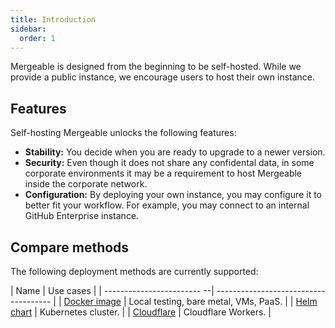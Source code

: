 ```yaml
---
title: Introduction
sidebar:
  order: 1
---
```


Mergeable is designed from the beginning to be self-hosted.
While we provide a public instance, we encourage users to host their own instance.

## Features

Self-hosting Mergeable unlocks the following features:

- **Stability:** You decide when you are ready to upgrade to a newer version.
- **Security:** Even though it does not share any confidental data, in some corporate environments it may be a requirement to host Mergeable inside the corporate network.
- **Configuration:** By deploying your own instance, you may configure it to better fit your workflow.
  For example, you may connect to an internal GitHub Enterprise instance.

## Compare methods

The following deployment methods are currently supported:

| Name                       | Use cases                             |
| ------------------------ --| ------------------------------------- |
| [Docker image](./docker)   | Local testing, bare metal, VMs, PaaS. |
| [Helm chart](./helm)       | Kubernetes cluster.                   |
| [Cloudflare](./cloudflare) | Cloudflare Workers.                   |
